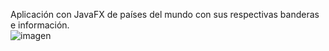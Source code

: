 Aplicación con JavaFX de países del mundo con sus respectivas banderas e información.<br>
![imagen](https://github.com/sofi131/RestCountriesFX/assets/91051075/b0c68fff-5979-4656-a38e-d211890228ba)
